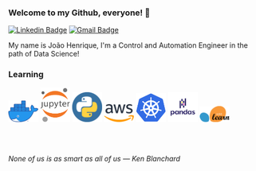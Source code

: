 ### Welcome to my Github, everyone! 👋

[![Linkedin Badge](https://img.shields.io/badge/-Linkedin-blue?style=flat-square&logo=Linkedin&logoColor=white&link=https:https://www.linkedin.com/in/jo%C3%A3ohenriquesaraceninovaes/)](https://www.linkedin.com/in/jo%C3%A3ohenriquesaraceninovaes/)
[![Gmail Badge](https://img.shields.io/badge/-joao.sarraceni@gmail.com-c14438?style=flat-square&logo=Gmail&logoColor=white&link=mailto:joao.sarraceni@gmail.com)](mailto:joao.sarraceni@gmail.com)

  
My name is João Henrique, I'm a Control and Automation Engineer in the path of Data Science!

### Learning

[<img src="https://github.com/JohnnyNovaes/JohnnyNovaes/blob/master/img/docker_logo.png" alt="docker logo" width="60">](https://www.docker.com/) [<img src="https://github.com/JohnnyNovaes/JohnnyNovaes/blob/master/img/jupyter_logo.png" alt="jupyter notebook logo" width="60">](https://jupyter.org/) [<img src="https://github.com/JohnnyNovaes/JohnnyNovaes/blob/master/img/pyton_logo.png" alt="python logo" width="60">](https://www.python.org/) [<img src="https://github.com/JohnnyNovaes/JohnnyNovaes/blob/master/img/aws_logo.png" alt="aws logo" width="60">](https://aws.amazon.com/) [<img src="https://github.com/JohnnyNovaes/JohnnyNovaes/blob/master/img/kubernets_logo.png" alt="kubernetes logo" width="60">](https://kubernetes.io/) [<img src="https://github.com/JohnnyNovaes/JohnnyNovaes/blob/master/img/pandas-logo-300.png" alt="Pandas Logo" width="60">](https://pandas.pydata.org/) [<img src="https://github.com/JohnnyNovaes/JohnnyNovaes/blob/master/img/scikit_logo.png" alt="Scikit Logo" width="60">](https://scikit-learn.org/)


<br><br><p><em> None of us is as smart as all of us
— Ken Blanchard </em></p>

